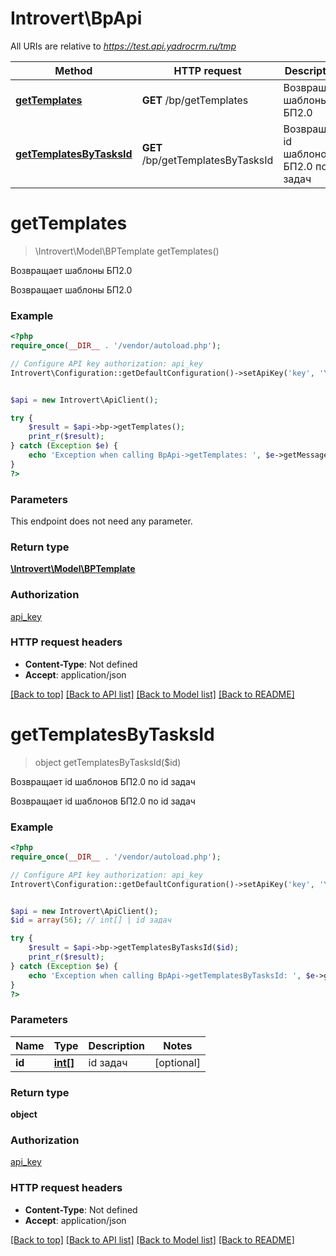# Introvert\BpApi

All URIs are relative to *https://test.api.yadrocrm.ru/tmp*

Method | HTTP request | Description
------------- | ------------- | -------------
[**getTemplates**](BpApi.md#getTemplates) | **GET** /bp/getTemplates | Возвращает шаблоны БП2.0
[**getTemplatesByTasksId**](BpApi.md#getTemplatesByTasksId) | **GET** /bp/getTemplatesByTasksId | Возвращает id шаблонов БП2.0 по id задач


# **getTemplates**
> \Introvert\Model\BPTemplate getTemplates()

Возвращает шаблоны БП2.0

Возвращает шаблоны БП2.0

### Example
```php
<?php
require_once(__DIR__ . '/vendor/autoload.php');

// Configure API key authorization: api_key
Introvert\Configuration::getDefaultConfiguration()->setApiKey('key', 'YOUR_API_KEY');


$api = new Introvert\ApiClient();

try {
    $result = $api->bp->getTemplates();
    print_r($result);
} catch (Exception $e) {
    echo 'Exception when calling BpApi->getTemplates: ', $e->getMessage(), PHP_EOL;
}
?>
```

### Parameters
This endpoint does not need any parameter.

### Return type

[**\Introvert\Model\BPTemplate**](../Model/BPTemplate.md)

### Authorization

[api_key](../../README.md#api_key)

### HTTP request headers

 - **Content-Type**: Not defined
 - **Accept**: application/json

[[Back to top]](#) [[Back to API list]](../../README.md#documentation-for-api-endpoints) [[Back to Model list]](../../README.md#documentation-for-models) [[Back to README]](../../README.md)

# **getTemplatesByTasksId**
> object getTemplatesByTasksId($id)

Возвращает id шаблонов БП2.0 по id задач

Возвращает id шаблонов БП2.0 по id задач

### Example
```php
<?php
require_once(__DIR__ . '/vendor/autoload.php');

// Configure API key authorization: api_key
Introvert\Configuration::getDefaultConfiguration()->setApiKey('key', 'YOUR_API_KEY');


$api = new Introvert\ApiClient();
$id = array(56); // int[] | id задач

try {
    $result = $api->bp->getTemplatesByTasksId($id);
    print_r($result);
} catch (Exception $e) {
    echo 'Exception when calling BpApi->getTemplatesByTasksId: ', $e->getMessage(), PHP_EOL;
}
?>
```

### Parameters

Name | Type | Description  | Notes
------------- | ------------- | ------------- | -------------
 **id** | [**int[]**](../Model/int.md)| id задач | [optional]

### Return type

**object**

### Authorization

[api_key](../../README.md#api_key)

### HTTP request headers

 - **Content-Type**: Not defined
 - **Accept**: application/json

[[Back to top]](#) [[Back to API list]](../../README.md#documentation-for-api-endpoints) [[Back to Model list]](../../README.md#documentation-for-models) [[Back to README]](../../README.md)

